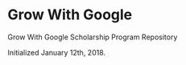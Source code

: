# Grow With Google
Grow With Google Scholarship Program Repository

Initialized January 12th, 2018.
